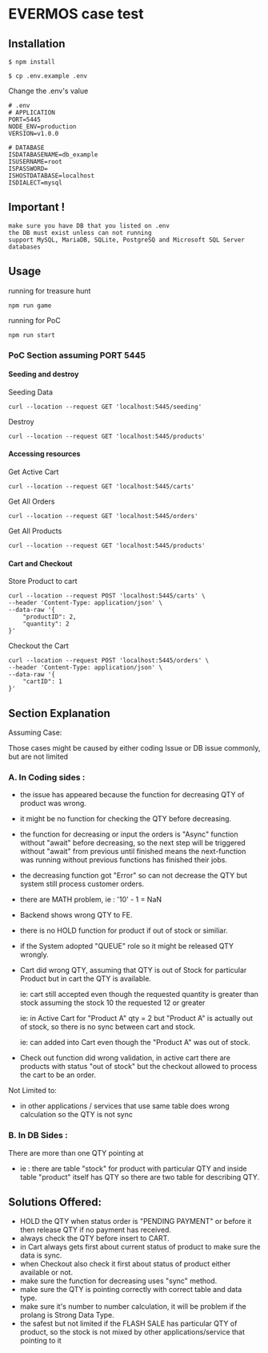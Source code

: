 # EVERMOS case test

## Installation
```
$ npm install
```

```
$ cp .env.example .env
```

Change the .env's value
```
# .env
# APPLICATION
PORT=5445
NODE_ENV=production
VERSION=v1.0.0

# DATABASE
ISDATABASENAME=db_example
ISUSERNAME=root
ISPASSWORD=
ISHOSTDATABASE=localhost
ISDIALECT=mysql
```
## Important !

```
make sure you have DB that you listed on .env
the DB must exist unless can not running
support MySQL, MariaDB, SQLite, PostgreSQ and Microsoft SQL Server databases
```

## Usage

running for treasure hunt
```
npm run game
```

running for PoC
```
npm run start
```
### PoC Section assuming PORT 5445

#### Seeding and destroy
Seeding Data
```
curl --location --request GET 'localhost:5445/seeding'
```
Destroy
```
curl --location --request GET 'localhost:5445/products'
```

#### Accessing resources
Get Active Cart
```
curl --location --request GET 'localhost:5445/carts'
```
Get All Orders
```
curl --location --request GET 'localhost:5445/orders'
```
Get All Products
```
curl --location --request GET 'localhost:5445/products'
```

#### Cart and Checkout

Store Product to cart
```
curl --location --request POST 'localhost:5445/carts' \
--header 'Content-Type: application/json' \
--data-raw '{
    "productID": 2,
    "quantity": 2
}'
```

Checkout the Cart
```
curl --location --request POST 'localhost:5445/orders' \
--header 'Content-Type: application/json' \
--data-raw '{
    "cartID": 1
}'
```

## Section Explanation
Assuming Case:

Those cases might be caused by either coding Issue or DB issue commonly, but are not limited

### A. In Coding sides : 
  - the issue has appeared because the function for decreasing QTY of product was wrong.
  - it might be no function for checking the QTY before decreasing.
  - the function for decreasing or input the orders is "Async" function without "await" before decreasing, so the 
  next step will be triggered without "await" from previous until finished means the next-function was running without previous functions has finished their jobs.
  - the decreasing function got "Error" so can not decrease the QTY but system still process customer orders.
  - there are MATH problem, ie : '10' - 1 = NaN
  - Backend shows wrong QTY to FE.
  - there is no HOLD function for product if out of stock or similiar.
  - if the System adopted "QUEUE" role so it might be released QTY wrongly.

  - Cart did wrong QTY, assuming that QTY is out of Stock for particular Product but in cart the QTY is available.

    ie: cart still accepted even though the requested quantity is greater than stock
    assuming the stock 10 the requested 12 or greater

    ie: in Active Cart for "Product A" qty = 2 but "Product A" is actually out of stock, so there is no sync between cart and stock.

    ie: can added into Cart even though the "Product A" was out of stock.

  - Check out function did wrong validation, in active cart there are products with status "out of stock" but the checkout allowed to process the cart to be an order.

  Not Limited to: 

  - in other applications / services that use same table does wrong calculation so the QTY is not sync

### B. In DB Sides : 

  There are more than one QTY pointing at

  - ie : there are table "stock" for product with particular QTY and inside table "product" itself has QTY so there are two table for describing QTY.


## Solutions Offered:

  - HOLD the QTY when status order is "PENDING PAYMENT" or before it then release QTY if no payment has received.
  - always check the QTY before insert to CART.
  - in Cart always gets first about current status of product to make sure the data is sync.
  - when Checkout also check it first about status of product either available or not.
  - make sure the function for decreasing uses "sync" method.
  - make sure the QTY is pointing correctly with correct table and data type.
  - make sure it's number to number calculation, it will be problem if the prolang is Strong Data Type.
  - the safest but not limited if the FLASH SALE has particular QTY of product, so the stock is not mixed by other applications/service that pointing to it
